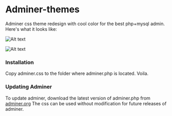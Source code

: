 # Adminer-themes
Adminer css theme redesign with cool color for the best php+mysql admin. Here's what it looks like:

![Alt text](https://s9.postimg.org/uv1jo54e7/Screenshot_1.png?raw=true "Title")

![Alt text](https://s9.postimg.org/5c97b7d59/Screenshot_2.png?raw=true "Title")

### Installation
Copy adminer.css to the folder where adminer.php is located. Voila.

### Updating Adminer

To update adminer, download the latest version of adminer.php from [adminer.org][1] The css can be used without modification for future releases of adminer.

  [1]: http://www.adminer.org
